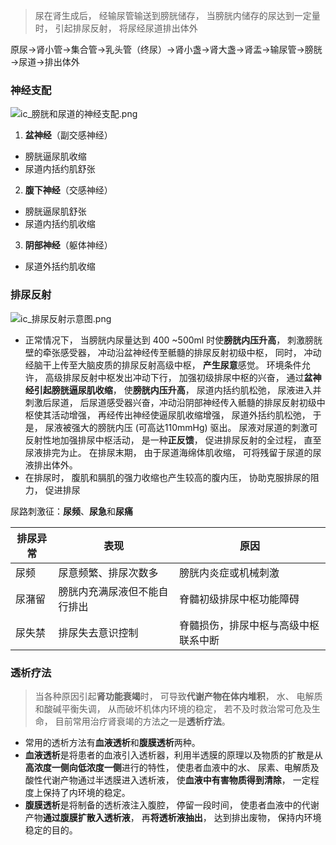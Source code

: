>尿在肾生成后， 经输尿管输送到膀胱储存， 当膀胱内储存的尿达到一定量时， 引起排尿反射， 将尿经尿道排出体外

原尿→肾小管→集合管→乳头管（终尿）→肾小盏→肾大盏→肾盂→输尿管→膀胱→尿道→排出体外
### 神经支配
![ic_膀胱和尿道的神经支配.png](https://blog-1303144804.cos.ap-guangzhou.myqcloud.com/img/202311151243208.png)

1. **盆神经**（副交感神经）
- 膀胱逼尿肌收缩
- 尿道内括约肌舒张
2. **腹下神经**（交感神经）
- 膀胱逼尿肌舒张
- 尿道内括约肌收缩
3. **阴部神经**（躯体神经）
- 尿道外括约肌收缩

### 排尿反射
![ic_排尿反射示意图.png](https://blog-1303144804.cos.ap-guangzhou.myqcloud.com/img/202311151256385.png)
- 正常情况下， 当膀胱内尿量达到 400 ~500ml 时使**膀胱内压升高**， 刺激膀胱壁的牵张感受器， 冲动沿盆神经传至骶髓的排尿反射初级中枢， 同时， 冲动经脑干上传至大脑皮质的排尿反射高级中枢， **产生尿意**感觉。 环境条件允许， 高级排尿反射中枢发出冲动下行， 加强初级排尿中枢的兴奋， 通过**盆神经引起膀胱逼尿肌收缩**， 使**膀胱内压升高**， 尿道内括约肌松弛， 尿液进入并刺激后尿道， 后尿道感受器兴奋，冲动沿阴部神经传入骶髓的排尿反射初级中枢使其活动增强， 再经传出神经使逼尿肌收缩增强， 尿道外括约肌松弛， 于是， 尿液被强大的膀胱内压 (可高达110mmHg) 驱出。 尿液对尿道的刺激可反射性地加强排尿中枢活动， 是一种**正反馈**， 促进排尿反射的全过程， 直至尿液排完为止。 在排尿末期， 由于尿道海绵体肌收缩， 可将残留于尿道的尿液排出体外。
- 在排尿时， 腹肌和膈肌的强力收缩也产生较高的腹内压， 协助克服排尿的阻力， 促进排尿


尿路刺激征：**尿频**、**尿急**和**尿痛**

| 排尿异常 |表现|原因|
|- | - | - |
| 尿频 | 尿意频繁、排尿次数多 | 膀胱内炎症或机械刺激 |
| 尿潴留 | 膀胱内充满尿液但不能自行排出 | 脊髓初级排尿中枢功能障碍 |
| 尿失禁 | 排尿失去意识控制 | 脊髓损伤，排尿中枢与高级中枢联系中断 |

### 透析疗法
>当各种原因引起**肾功能衰竭**时， 可导致**代谢产物在体内堆积**， 水、 电解质和酸碱平衡失调， 从而破坏机体内环境的稳定， 若不及时救治常可危及生命， 目前常用治疗肾衰竭的方法之一是**透析疗法**。

- 常用的透析方法有**血液透析**和**腹膜透析**两种。
- **血液透析**是将患者的血液引入透析器，利用半透膜的原理以及物质的扩散是从**高浓度一侧向低浓度一侧**进行的特性， 使患者血液中的水、 尿素、电解质及酸性代谢产物通过半透膜进入透析液， 使**血液中有害物质得到清除**， 一定程度上保持了内环境的稳定。
- **腹膜透析**是将制备的透析液注入腹腔， 停留一段时间， 使患者血液中的代谢产物**通过腹膜扩散入透析液**， 再**将透析液抽出**， 达到排出废物， 保持内环境稳定的目的。